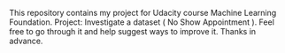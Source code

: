 This repository contains my project for Udacity course Machine Learning Foundation.
Project: Investigate a dataset ( No Show Appointment ).
Feel free to go through it and help suggest ways to improve it.
Thanks in advance.
